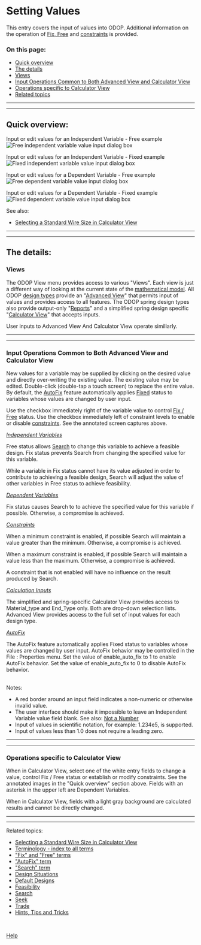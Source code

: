 # Setting Values   

This entry covers the input of values into ODOP. 
Additional information on the operation of [Fix, Free](terminology.html#fix) and [constraints](terminology.html#constraints) is provided. 

### On this page:   
 - [Quick overview](settingValues.html#quikov)  
 - [The details](settingValues.html#details)  
 - [Views](settingValues.html#details)  
 - [Input Operations Common to Both Advanced View and Calculator View](settingValues.html#commonOps)  
 - [Operations specific to Calculator View](settingValues.html#calcViewOps)  
 - [Related topics](settingValues.html#relTopics)  

___

<a id="quikov"></a>  
___

## Quick overview:   

Input or edit values for an Independent Variable - Free example 
![Free independent variable value input dialog box](/docs/Help/img/ValInpDlgIndepFreeNoted.png "Free independent variable value input dialog box")   

Input or edit values for an Independent Variable - Fixed example 
![Fixed independent variable value input dialog box](/docs/Help/img/ValInpDlgIndepFixNoted.png "Fixed independent variable value input dialog box")   

Input or edit values for a Dependent Variable - Free example 
![Free dependent variable value input dialog box](/docs/Help/img/ValInpDlgDepFreeNoted.png "Free dependent variable value input dialog box")   

Input or edit values for a Dependent Variable - Fixed example 
![Fixed dependent variable value input dialog box](/docs/Help/img/ValInpDlgDepFixNoted.png "Fixed Dependent variable value input dialog box")   

See also:
* [Selecting a Standard Wire Size in Calculator View](SpringDesign/selectSizeCatalog.html#calcView)  

___

<a id="details"></a>  
___

## The details:   

### Views   

The ODOP View menu provides access to various "Views". 
Each view is just a different way of looking at the current state of the [mathematical model](terminology.html#mathModel). 
All ODOP [design types](terminology.html#designTypes) provide an "[Advanced View](menus.html#ViewAdvanced)" 
that permits input of values and provides access to all features. 
The ODOP spring design types also provide output-only "[Reports](menus.html#ViewReports)" and 
a simplified spring design specific "[Calculator View](menus.html#ViewCalculator)" that accepts inputs. 

User inputs to Advanced View And Calculator View operate similiarly. 
___

<a id="commonOps"></a>  
___

### Input Operations Common to Both Advanced View and Calculator View   

New values for a variable may be supplied by clicking on the desired value and directly over-writing the existing value. 
The existing value may be edited. 
Double-click (double-tap a touch screen) to replace the entire value. 
By default, the [AutoFix](/docs/Help/terminology.html#autoFix) feature automatically 
applies [Fixed](/docs/Help/terminology.html#fix) status to variables whose values are changed by user input. 

Use the checkbox immediately right of the variable value to control [Fix / Free](terminology.html#fix) status. 
Use the checkbox immediately left of constraint levels to enable or disable [constraints](terminology.html#constraints). 
See the annotated screen captures above. 

_[Independent Variables](terminology.html#independentVar)_ 

Free status allows [Search](terminology.html#search) to change this variable to achieve a feasible design. 
Fix status prevents Search from changing the specified value for this variable. 

While a variable in Fix status cannot have its value adjusted 
in order to contribute to achieving a feasible design, 
Search will adjust the value of other variables in Free status to achieve feasibility. 

_[Dependent Variables](terminology.html#dependentVar)_ 

Fix status causes Search to to achieve the specified value for this variable if possible. 
Otherwise, a compromise is achieved. 

_[Constraints](terminology.html#constraints)_

When a minimum constraint is enabled, if possible Search will maintain a value greater than the minimum. 
Otherwise, a compromise is achieved. 

When a maximum constraint is enabled, if possible Search will maintain a value less than the maximum. 
Otherwise, a compromise is achieved. 

A constraint that is not enabled will have no influence on the result produced by Search. 

_[Calculation Inputs](terminology.html#calcInputs)_ 

The simplified and spring-specific Calculator View provides access to Material\_type and End\_Type only. 
Both are drop-down selection lists. 
Advanced View provides access to the full set of input values for each design type. 

_[AutoFix](terminology.html#autoFix)_ 

The AutoFix feature automatically applies Fixed status to variables whose values are changed by user input.
AutoFix behavior may be controlled in the File : Properties menu. 
Set the value of enable_auto_fix to 1 to enable AutoFix behavior. 
Set the value of enable_auto_fix to 0 to disable AutoFix behavior. 
 
&nbsp;   
Notes:   
 - A red border around an input field indicates a non-numeric or otherwise invalid value. 
 - The user interface should make it impossible to leave an Independent Variable value field blank. See also: [Not a Number](htt.html#nan) 
 - Input of values in scientific notation, for example: 1.234e5, is supported. 
 - Input of values less than 1.0 does not require a leading zero. 
 
___

<a id="calcViewOps"></a>  
___

### Operations specific to Calculator View   

When in Calculator View, select one of the white entry fields to change a value, 
control Fix / Free status or establish or modify constraints. 
See the annotated images in the "Quick overview" section above. 
Fields with an asterisk in the upper left are Dependent Variables. 
 
When in Calculator View, fields with a light gray background are calculated results and cannot be directly changed. 

___

<a id="relTopics"></a>  
___

Related topics:

* [Selecting a Standard Wire Size in Calculator View](SpringDesign/selectSizeCatalog.html#calcView)  
* [Terminology - index to all terms](terminology.html) 
* ["Fix" and "Free" terms](terminology.html#fix) 
* ["AutoFix" term](terminology.html#autoFix) 
* ["Search" term](terminology.html#search) 
* [Design Situations](designSituations.html) 
* [Default Designs](defaultDesigns.html) 
* [Feasibility](feasibility.html) 
* [Search](search.html) 
* [Seek](seek.html) 
* [Trade](trade.html) 
* [Hints, Tips and Tricks](/docs/Help/htt.html)  

&nbsp;   

[Help](/docs/Help) 

&nbsp;   

&nbsp;   

&nbsp;   


